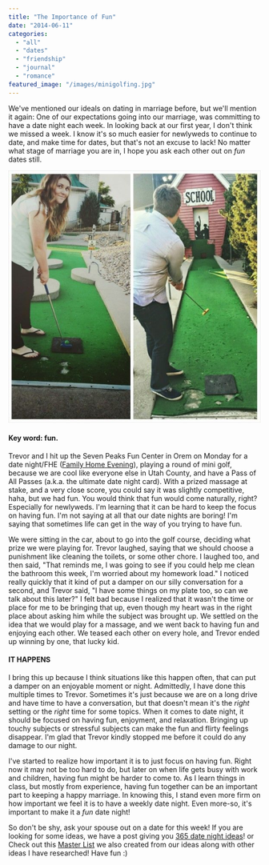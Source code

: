 ```yaml
---
title: "The Importance of Fun"
date: "2014-06-11"
categories: 
  - "all"
  - "dates"
  - "friendship"
  - "journal"
  - "romance"
featured_image: "/images/minigolfing.jpg"
---
```


We've mentioned our ideals on dating in marriage before, but we'll mention it again: One of our expectations going into our marriage, was committing to have a date night each week. In looking back at our first year, I don't think we missed a week. I know it's so much easier for newlyweds to continue to date, and make time for dates, but that's not an excuse to lack! No matter what stage of marriage you are in, I hope you ask each other out on _fun_ dates still.

![mini golfing, date night, fun date nights, newlywed date nights, date night ideas, 365 date night ideas, 500 date night ideas, date night ideas list, importance of date nights, importance of fun date nights, avoiding subjects on date nights](/images/minigolfing.jpg)

#### Key word: fun.

Trevor and I hit up the Seven Peaks Fun Center in Orem on Monday for a date night/FHE ([Family Home Evening](http://eom.byu.edu/index.php/Family_Home_Evening)), playing a round of mini golf, because we are cool like everyone else in Utah County, and have a Pass of All Passes (a.k.a. the ultimate date night card). With a prized massage at stake, and a very close score, you could say it was slightly competitive, haha, but we had fun. You would think that fun would come naturally, right? Especially for newlyweds. I'm learning that it can be hard to keep the focus on having fun. I'm not saying at all that our date nights are boring! I'm saying that sometimes life can get in the way of you trying to have fun.

We were sitting in the car, about to go into the golf course, deciding what prize we were playing for. Trevor laughed, saying that we should choose a punishment like cleaning the toilets, or some other chore. I laughed too, and then said, "That reminds me, I was going to see if you could help me clean the bathroom this week, I'm worried about my homework load." I noticed really quickly that it kind of put a damper on our silly conversation for a second, and Trevor said, "I have some things on my plate too, so can we talk about this later?" I felt bad because I realized that it wasn't the time or place for me to be bringing that up, even though my heart was in the right place about asking him while the subject was brought up. We settled on the idea that we would play for a massage, and we went back to having fun and enjoying each other. We teased each other on every hole, and Trevor ended up winning by one, that lucky kid.

#### IT HAPPENS

I bring this up because I think situations like this happen often, that can put a damper on an enjoyable moment or night. Admittedly, I have done this multiple times to Trevor. Sometimes it's just because we are on a long drive and have time to have a conversation, but that doesn't mean it's the _right_ setting or the _right_ time for some topics. When it comes to date night, it should be focused on having fun, enjoyment, and relaxation. Bringing up touchy subjects or stressful subjects can make the fun and flirty feelings disappear. I'm glad that Trevor kindly stopped me before it could do any damage to our night.

I've started to realize how important it is to just focus on having fun. Right now it may not be too hard to do, but later on when life gets busy with work and children, having fun might be harder to come to. As I learn things in class, but mostly from experience, having fun together can be an important part to keeping a happy marriage. In knowing this, I stand even more firm on how important we feel it is to have a weekly date night. Even more-so, it's important to make it a _fun_ date night!

So don't be shy, ask your spouse out on a date for this week! If you are looking for some ideas, we have a post giving you [365 date night ideas](http://freshlymarried.com/365-date-night-ideas/)! or Check out this [Master List](http://freshlymarried.com/wp-content/uploads/2015/04/DatenightsMasterListIdeas.pdf) we also created from our ideas along with other ideas I have researched! Have fun :)
